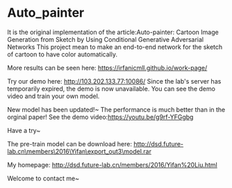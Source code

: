 # Auto_painter

It is the original implementation of the article:Auto-painter: Cartoon Image Generation from Sketch by Using Conditional Generative Adversarial Networks
This project mean to make an end-to-end network for the sketch of cartoon to have color automatically.

More results can be seen here: https://irfanicmll.github.io/work-page/

Try our demo here: http://103.202.133.77:10086/
Since the lab's server has temporarily expired, the demo is now unavailable. You can see the demo video and train your own model.

New model has been updated!~ The performance is much better than in the orginal paper! See the demo video:https://youtu.be/g9rf-YFGgbg

Have a try~

The pre-train model can be download here: http://dsd.future-lab.cn\members\2016\Yifan\export_out3\model.rar

My homepage: http://dsd.future-lab.cn/members/2016/Yifan%20Liu.html

Welcome to contact me~
